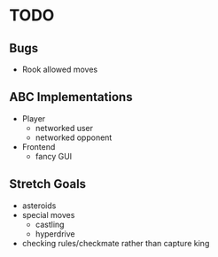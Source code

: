 # TODO

## Bugs
- Rook allowed moves

## ABC Implementations
- Player
  - networked user
  - networked opponent
- Frontend
  - fancy GUI

## Stretch Goals
- asteroids
- special moves
  - castling
  - hyperdrive
- checking rules/checkmate rather than capture king
